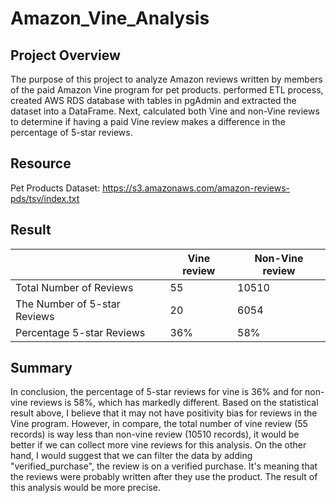 # Amazon_Vine_Analysis

## Project Overview
The purpose of this project to analyze Amazon reviews written by members of the paid Amazon Vine program for pet products. performed ETL process, created AWS RDS database with tables in pgAdmin and extracted the dataset into a DataFrame. Next, calculated both Vine and non-Vine reviews to determine if having a paid Vine review makes a difference in the percentage of 5-star reviews.

## Resource

Pet Products Dataset: https://s3.amazonaws.com/amazon-reviews-pds/tsv/index.txt

## Result

| | Vine review  | Non-Vine review |
| ------------- | ------------- | ------------- |
| Total Number of Reviews | 55  | 10510  |
| The Number of 5-star Reviews | 20 | 6054 |
| Percentage 5-star Reviews | 36% | 58%  |

## Summary
In conclusion, the percentage of 5-star reviews for vine is 36% and for non-vine reviews is 58%, which has markedly different. Based on the statistical result above, I believe that it may not have positivity bias for reviews in the Vine program. However, in compare, the total number of vine review (55 records) is way less than non-vine review (10510 records), it would be better if we can collect more vine reviews for this analysis. On the other hand, I would suggest that we can filter the data by adding "verified_purchase", the review is on a verified purchase. It's meaning that the reviews were probably written after they use the product. The result of this analysis would be more precise.
